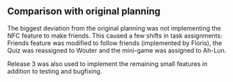
## Comparison with original planning

The biggest deviation from the original planning was not implementing the NFC feature to make friends. This caused a few shifts in task assignments: Friends feature was modified to follow friends (implemented by Floris), the Quiz was reassigned to Wouter and the mini-game was assigned to Ah-Lun.

Release 3 was also used to implement the remaining small features in addition to testing and bugfixing.
